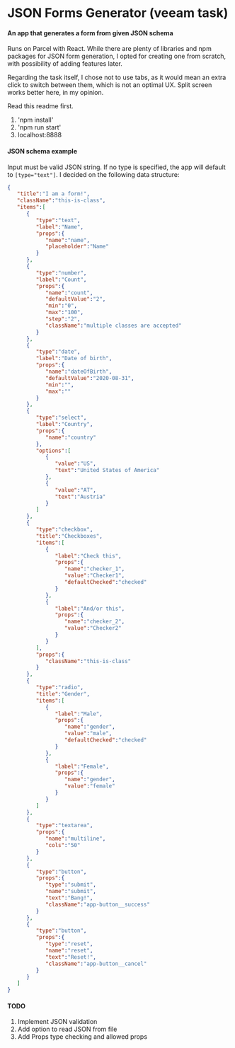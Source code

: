 # JSON Forms Generator (veeam task)
#### An app that generates a form from given JSON schema

Runs on Parcel with React. While there are plenty of libraries and npm packages for JSON form generation, I opted for creating one from scratch, with possibility of adding features later.

Regarding the task itself, I  chose not to use tabs, as it would mean an extra click to switch between them, which is not an optimal UX. Split screen works better here, in my opinion.

Read this readme first.

1. 'npm install'
2. 'npm run start'
3. localhost:8888

#### JSON schema example

Input must be valid JSON string. If no type is specified, the app will default to ````[type="text"]````. I decided on the following data structure:

```` json
{
   "title":"I am a form!",
   "className":"this-is-class",
   "items":[
      {
         "type":"text",
         "label":"Name",
         "props":{
            "name":"name",
            "placeholder":"Name"
         }
      },
      {
         "type":"number",
         "label":"Count",
         "props":{
            "name":"count",
            "defaultValue":"2",
            "min":"0",
            "max":"100",
            "step":"2",
            "className":"multiple classes are accepted"
         }
      },
      {
         "type":"date",
         "label":"Date of birth",
         "props":{
            "name":"dateOfBirth",
            "defaultValue":"2020-08-31",
            "min":"",
            "max":""
         }
      },
      {
         "type":"select",
         "label":"Country",
         "props":{
            "name":"country"
         },
         "options":[
            {
               "value":"US",
               "text":"United States of America"
            },
            {
               "value":"AT",
               "text":"Austria"
            }
         ]
      },
      {
         "type":"checkbox",
         "title":"Checkboxes",
         "items":[
            {
               "label":"Check this",
               "props":{
                  "name":"checker_1",
                  "value":"Checker1",
                  "defaultChecked":"checked"
               }
            },
            {
               "label":"And/or this",
               "props":{
                  "name":"checker_2",
                  "value":"Checker2"
               }
            }
         ],
         "props":{
            "className":"this-is-class"
         }
      },
      {
         "type":"radio",
         "title":"Gender",
         "items":[
            {
               "label":"Male",
               "props":{
                  "name":"gender",
                  "value":"male",
                  "defaultChecked":"checked"
               }
            },
            {
               "label":"Female",
               "props":{
                  "name":"gender",
                  "value":"female"
               }
            }
         ]
      },
      {
         "type":"textarea",
         "props":{
            "name":"multiline",
            "cols":"50"
         }
      },
      {
         "type":"button",
         "props":{
            "type":"submit",
            "name":"submit",
            "text":"Bang!",
            "className":"app-button__success"
         }
      },
      {
         "type":"button",
         "props":{
            "type":"reset",
            "name":"reset",
            "text":"Reset!",
            "className":"app-button__cancel"
         }
      }
   ]
}
````

#### TODO

1. Implement JSON validation
2. Add option to read JSON from file
3. Add Props type checking and allowed props